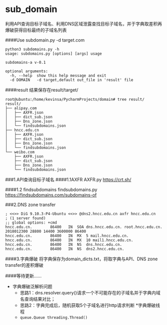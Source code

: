 # sub_domain
利用API查询目标子域名、利用DNS区域泄露查找目标子域名，并于字典取差积再爆破获得目标最终的子域名列表

####Use
subdomain.py -d target.com
```
python3 subdomains.py -h
usage: subdomains.py [options] [args] usage

subdomains-a v-0.1

optional arguments:
  -h, --help  show this help message and exit
  -d DOMAIN   -d target,default out_file in 'result' file
```

####result
结果保存在result/target/
```
root@ubuntu:/home/kevinsa/PycharmProjects/domain# tree result/
result/
├── alipay.com
│   ├── AXFR.json
│   ├── dict_sub.json
│   ├── Dns_zone.json
│   └── findsubdomains.json
├── hncc.edu.cn
│   ├── AXFR.json
│   ├── dict_sub.json
│   ├── Dns_zone.json
│   └── findsubdomains.json
└── weibo.com
    ├── AXFR.json
    ├── dict_sub.json
    ├── Dns_zone.json
    └── findsubdomains.json
```

###1.API查询目标子域名
####1.1AXFR
AXFR.py
https://crt.sh/

####1.2 findsubdomains
findsubdomains.py
https://findsubdomains.com/subdomains-of

###2.DNS zone transfer
```
; <<>> DiG 9.10.3-P4-Ubuntu <<>> @dns2.hncc.edu.cn axfr hncc.edu.cn
; (1 server found)
;; global options: +cmd
hncc.edu.cn.    	86400	IN	SOA	dns.hncc.edu.cn. root.hncc.edu.cn. 2018012300 28800 14400 3600000 86400
hncc.edu.cn.		86400	IN	MX	5 mail.hncc.edu.cn.
hncc.edu.cn.		86400	IN	MX	10 mail1.hncc.edu.cn.
hncc.edu.cn.		86400	IN	NS	dns.hncc.edu.cn.
hncc.edu.cn.		86400	IN	NS	dns2.hncc.edu.cn.
```
####3.字典爆破
将字典保存为domain_dicts.txt，将取字典与API、DNS zone transfer的差积爆破

####等待更新......
* 字典爆破泛解析问题
    * 思路1：dns.resolver.query()请求一个不可能存在的子域名并于字典内域名查询结果对比；
    * 思路2：字典完成后，随机获取5个子域名进行http请求判断
*字典爆破线程
    * ```queue.Queue threading.Thread()```



